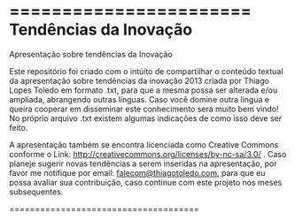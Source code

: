 =======================
Tendências da Inovação 
=======================

Apresentação sobre tendências da Inovação

Este repositório foi criado com o intúito de compartilhar o conteúdo textual da apresentação sobre tendências da inovação 2013 criada por Thiago Lopes Toledo em formato .txt, para que a mesma possa ser alterada e/ou ampliada, abrangendo outras línguas.
Caso você domine outra lingua e queira cooperar em disseminar este conhecimento será muito bem vindo! No próprio arquivo .txt existem algumas indicações de como isso deve ser feito.

A apresentação também se encontra licenciada como Creative Commons conforme o Link: http://creativecommons.org/licenses/by-nc-sa/3.0/ .
Caso planeje sugerir novas tendências a serem inseridas na apresentação, por favor me notifique por email: falecom@thiagotoledo.com, para que eu possa avaliar sua contribuição, caso continue com este projeto nos meses subsequentes.

=====================================
